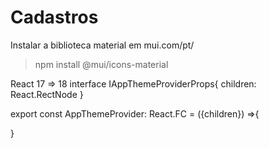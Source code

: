 # Cadastros
Instalar a biblioteca material em mui.com/pt/
>npm install @mui/icons-material

React 17 => 18
interface IAppThemeProviderProps{
    children: React.RectNode
}

export const AppThemeProvider: React.FC<IAppThemeProviderProps> = ({children}) =>{

}